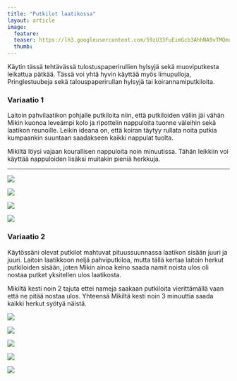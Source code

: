```yaml
---
title: "Putkilot laatikossa"
layout: article
image:
  feature:
  teaser: https://lh3.googleusercontent.com/59zU33FuEimGcb3AhhNA9vTMQmoLExWRPjdc5dGFabWbzOYAc-EQXlzvnxjRWl1gRbOLtbpiDyj4BXdYJRgtZsc-V32Qpfv2vFkIWKhCInHpgs53EFd3vA_8cpHlUEkd0pRMlURyuHihWB0sV7tRptL3z9J_H8XUtmFTHsMMYlQiDpBV5rkNZn4BB6TdVktZjE302ceLajLT7vqKA36BoFt8USe_zy2FV85Muhl6p1aekqJAgGWkZMSPqOw9dVUjoYzvi6P9tUE4wg0suDMXX2_y9nmT307YjYB0s3-dtNv1tudkYhUdYZqcAD1nYlCsCeuD6eaeuIX2ur7z2QLhbDbL8kfzWcVR1O_SsQdTFmw-n_uDDkBjG6aiyQd4krf-PEKBLjox00TF5p1ph5INMiiIkd5D1UFpTrk31l4TtBwQvMTqDQnqs34RvnVuhfxYu07n971ArHrL6y-O72Tcz0KRwg3N9_nIYeUVVaNbz_u9BdbQ3bPYQ6c5F5xxmf2deq6gjm_jOH0GabccqC-ABvtwU4SvfhogS_fHT8LdRtE=w245
  thumb:
---
```


Käytin tässä tehtävässä tulostuspaperirullien hylsyjä sekä muoviputkesta leikattua pätkää. Tässä voi yhtä hyvin käyttää myös limupulloja, Pringlestuubeja sekä talouspaperirullan hylsyjä tai koirannamiputkiloita.

### Variaatio 1

Laitoin pahvilaatikon pohjalle putkiloita niin, että putkiloiden väliin jäi vähän Mikin kuonoa leveämpi kolo ja ripottelin nappuloita tuonne väleihin sekä laatikon reunoille. Leikin ideana on, että koiran täytyy rullata noita putkia kumpaankin suuntaan saadakseen kaikki nappulat tuolta.

Mikiltä löysi vajaan kourallisen nappuloita noin minuutissa. Tähän leikkiin voi käyttää nappuloiden lisäksi muitakin pieniä herkkuja.

---

[![](https://lh3.googleusercontent.com/Hq7vsh6Tag44RDHM3KjxKBrdxoITavBu3mm8UI_8HpW_qfw9fHy2GETMe5kdYlE5VY2vSV3QXT_AVcMBkWEs2ZvAb_l7Zup7qdBG0AbRsGWvcCNXb5QD950LsMLdW3hCVU_jrpUmLQm9KgmzC9iA9tjFta3HbyuqGBzVdohWEoMlgj-5pggB2KesOhORCkefBfUB73HHxeJp-Ie_83aMpOPrA-QwWcaFdaDAMtCi2iaMt21H24hJEZQaxJcz9i9te6dO81_YTcCu6WcrZZ9ncwRBCgNkDTK9YpYJBTV4Ua-9it6wL9OGSQ6OoEMh7ukY2bqQQTyY9w7iCVffm8k-AnlEG_WaDNJD-GhHkeSsg9pvdoXiAAy_5bbcrKCe2oCoKwiolc43Xfi-HqAgbTjhff7AN82JXp0hYmW-mqxMMJGOkIEEV61uTIxflr8aGXtaXKGYJuK710Tb8XJnDS2VxEWaXgoaKLJbpgF5WJjTuiP-RFvBbMoHKkBleTPAeH-A0-DWNse5C09sqwIycYU7CumC2GlOU3N1WGGiaVPSyhU=w800)](https://lh3.googleusercontent.com/Hq7vsh6Tag44RDHM3KjxKBrdxoITavBu3mm8UI_8HpW_qfw9fHy2GETMe5kdYlE5VY2vSV3QXT_AVcMBkWEs2ZvAb_l7Zup7qdBG0AbRsGWvcCNXb5QD950LsMLdW3hCVU_jrpUmLQm9KgmzC9iA9tjFta3HbyuqGBzVdohWEoMlgj-5pggB2KesOhORCkefBfUB73HHxeJp-Ie_83aMpOPrA-QwWcaFdaDAMtCi2iaMt21H24hJEZQaxJcz9i9te6dO81_YTcCu6WcrZZ9ncwRBCgNkDTK9YpYJBTV4Ua-9it6wL9OGSQ6OoEMh7ukY2bqQQTyY9w7iCVffm8k-AnlEG_WaDNJD-GhHkeSsg9pvdoXiAAy_5bbcrKCe2oCoKwiolc43Xfi-HqAgbTjhff7AN82JXp0hYmW-mqxMMJGOkIEEV61uTIxflr8aGXtaXKGYJuK710Tb8XJnDS2VxEWaXgoaKLJbpgF5WJjTuiP-RFvBbMoHKkBleTPAeH-A0-DWNse5C09sqwIycYU7CumC2GlOU3N1WGGiaVPSyhU=s0)

[![](https://lh3.googleusercontent.com/B6xDWVyf1IZ8TkeIZi1USwJYZADQ95cpQ9Dq8UreXhrg9jMIs74Q-C9u70ggLxljIWZpfSZwfmgPZ38AjKckzTWtU-wpU9ikgKpaX9SKDyfeW3L0f1wsBnfVNiPOooSegh1rDCC-wDZmbFtqudJq_xpcSwjuM6l_vU1ierQLGTYl9cd6mCjAj-Cn-qZh-5J9iftCt3W3NJQopaZFHtDSm_2N4JhqpsHYKhwL2_JUPke4OGbAxcL4woreRr2ef_HF5wwOaqWFSIE_G7UbAv1wyKmGP_w1SRswRso9uxkspQqP4t9DgKYyuPM-ExCUkSFZ_W3qBshCxHhp4aWuKhUhMx1A2N7993drKm88K7bl46CU588TY8U8rHIa_LWLBjKrHxaSqtcRdt-PjhiGdnPWKdaE7SNAJ6yGCeDKSumrHRNdsNGOmO58ZZZgP_HnqvGuPozGmu8j3CkuBI-5e9HRnfX0MP_KNIGawamlN3_KlHZJ8aCne_nVR1d2q570P4etOAmt4dKPYY7u_52lY9z1swY2Ft4nYYMxdjWYA9lCIJc=w800)](https://lh3.googleusercontent.com/B6xDWVyf1IZ8TkeIZi1USwJYZADQ95cpQ9Dq8UreXhrg9jMIs74Q-C9u70ggLxljIWZpfSZwfmgPZ38AjKckzTWtU-wpU9ikgKpaX9SKDyfeW3L0f1wsBnfVNiPOooSegh1rDCC-wDZmbFtqudJq_xpcSwjuM6l_vU1ierQLGTYl9cd6mCjAj-Cn-qZh-5J9iftCt3W3NJQopaZFHtDSm_2N4JhqpsHYKhwL2_JUPke4OGbAxcL4woreRr2ef_HF5wwOaqWFSIE_G7UbAv1wyKmGP_w1SRswRso9uxkspQqP4t9DgKYyuPM-ExCUkSFZ_W3qBshCxHhp4aWuKhUhMx1A2N7993drKm88K7bl46CU588TY8U8rHIa_LWLBjKrHxaSqtcRdt-PjhiGdnPWKdaE7SNAJ6yGCeDKSumrHRNdsNGOmO58ZZZgP_HnqvGuPozGmu8j3CkuBI-5e9HRnfX0MP_KNIGawamlN3_KlHZJ8aCne_nVR1d2q570P4etOAmt4dKPYY7u_52lY9z1swY2Ft4nYYMxdjWYA9lCIJc=s0)

[![](https://lh3.googleusercontent.com/iSfHO__V3eVfWwxgVWuac-OMRaIz16kT1IDO1f9SJRcFuBegjP6T0IuGe2YzEGvmNVVXIEKSV4q4h6SIghw5ZHrtFdKpuBnTyDRb4QftFHhmEnC62QnlGU7FiaBkddFI8ZtrMwWVawU7YuXMH7hWCAs5qnR6h0Kklm9yj9EPeUmwgl6ePRtXH3-YcqH-jwAqyCOWpsDtjse1_bwZfLzSjiy3BA8xFsccCGkpSZk5i6gCrSdAkZvT_LlIyOxsjquc8hykhRwwSB7sCU69iJxwBXJgkwCOCXGYsJAMp1fq1mij3YOHxD4ZmmWfLYjox1t9SHEKjesxctF7ndokO6U4FBpmWyoTiD2WeuyXJ2i7YEgs2j5-JPk-ulkta-D1LstZmFPxpQqt-orzwKahxJGvrBdcMCZhUsbig4XLhgkcaUZlY2xl5FhS1Xah03HzwmuEhOQv-G2hvgZso5HEpSGtomzLpUgrSbu86kkom-l4bkk4nuH9EDzJgXXKrNlYm9R1j7Arv0yxdTHolO46fEXWQmEtFLObAtFaz5aMA-Bz4cE=w800)](https://lh3.googleusercontent.com/iSfHO__V3eVfWwxgVWuac-OMRaIz16kT1IDO1f9SJRcFuBegjP6T0IuGe2YzEGvmNVVXIEKSV4q4h6SIghw5ZHrtFdKpuBnTyDRb4QftFHhmEnC62QnlGU7FiaBkddFI8ZtrMwWVawU7YuXMH7hWCAs5qnR6h0Kklm9yj9EPeUmwgl6ePRtXH3-YcqH-jwAqyCOWpsDtjse1_bwZfLzSjiy3BA8xFsccCGkpSZk5i6gCrSdAkZvT_LlIyOxsjquc8hykhRwwSB7sCU69iJxwBXJgkwCOCXGYsJAMp1fq1mij3YOHxD4ZmmWfLYjox1t9SHEKjesxctF7ndokO6U4FBpmWyoTiD2WeuyXJ2i7YEgs2j5-JPk-ulkta-D1LstZmFPxpQqt-orzwKahxJGvrBdcMCZhUsbig4XLhgkcaUZlY2xl5FhS1Xah03HzwmuEhOQv-G2hvgZso5HEpSGtomzLpUgrSbu86kkom-l4bkk4nuH9EDzJgXXKrNlYm9R1j7Arv0yxdTHolO46fEXWQmEtFLObAtFaz5aMA-Bz4cE=s0)

[![](https://lh3.googleusercontent.com/mLln5yk-FEiGG6pURSakfWwFLv8b5phh1qNHBAUn0eHGqoOhhkeYUVCD90W7-Rb800bUjYSQOxMUUzKcwSRYnyLKWbwYJkIPvbD7wbyV1gdmyd9lzOut7tZpfddfrobFq2XTbepVN5PwcJTS_MRw7zsEF3UUR7VAKCY5siOBet5wX4BagxyjoqwgC-BXfiEu4WEBkOlra0TNC5BGq0uSTysKp2DiTnFHlWVKtEZugHj4sgbCdVc3YfEIBat4ck2zl-2dliMp86f0e0wOiZXkSslYc3UEWPT_Hmi24ccwzYu_u18R4SqFpXbPLfAgTYZMaREI0NYJN8ZpHvaSP2gEON76v1FAtWi17lGjvXp5WhrxfyQhSqnS_DT2KE9EtoE7_A5JEe5hryFYsHHzjYChjVS1-PW75CeFoDbUBdssM9JqBPzkXh0JcHN58H5SmCU_PuO7QmbXtziM6MkucTQKEzK22iCA_TthtcnqYpuqqs3mygjNlUdOua_EsYsFf2axQHPQvOMth-hMOkYmMvXeD6q16g-w4813Ph8wkIaZ-go=w800)](https://lh3.googleusercontent.com/mLln5yk-FEiGG6pURSakfWwFLv8b5phh1qNHBAUn0eHGqoOhhkeYUVCD90W7-Rb800bUjYSQOxMUUzKcwSRYnyLKWbwYJkIPvbD7wbyV1gdmyd9lzOut7tZpfddfrobFq2XTbepVN5PwcJTS_MRw7zsEF3UUR7VAKCY5siOBet5wX4BagxyjoqwgC-BXfiEu4WEBkOlra0TNC5BGq0uSTysKp2DiTnFHlWVKtEZugHj4sgbCdVc3YfEIBat4ck2zl-2dliMp86f0e0wOiZXkSslYc3UEWPT_Hmi24ccwzYu_u18R4SqFpXbPLfAgTYZMaREI0NYJN8ZpHvaSP2gEON76v1FAtWi17lGjvXp5WhrxfyQhSqnS_DT2KE9EtoE7_A5JEe5hryFYsHHzjYChjVS1-PW75CeFoDbUBdssM9JqBPzkXh0JcHN58H5SmCU_PuO7QmbXtziM6MkucTQKEzK22iCA_TthtcnqYpuqqs3mygjNlUdOua_EsYsFf2axQHPQvOMth-hMOkYmMvXeD6q16g-w4813Ph8wkIaZ-go=s0)

### Variaatio 2

Käytössäni olevat putkilot mahtuvat pituussuunnassa laatikon sisään juuri ja juuri. Laitoin laatikkoon neljä pahviputkiloa, mutta tällä kertaa laitoin herkut putkiloiden sisään, joten Mikin ainoa keino saada namit noista ulos oli nostaa putket yksitellen ulos laatikosta.

Mikiltä kesti noin 2 tajuta ettei nameja saakaan putkiloita vierittämällä vaan että ne pitää nostaa ulos. Yhteensä Mikiltä kesti noin 3 minuuttia saada kaikki herkut syötyä näistä.

[![](https://lh3.googleusercontent.com/CeYgGkpf5FB6f-Nidv5oGvnFafZn2ltK1PEwVHgTVgsn-HgGPAR2t_RkwLVZibiiS-C3DplRTKZ9Or87CIP6zqqnCuOFgiV8-pS_I2Wi9ysGsGyHwwxyGBNu_rm_garL7yF1yebtgd-vOJMzSKotOWc14muQO1L6LmW6wjSGNBTgtu4_Ma3pI_z0udJ2dLdnlYivZ1S6etrgrar5iRkJKfmnyr_oWc7V7e6H2JPZKoc5lJvD_La3y7nzky_3E8gBsVDe_kGycCVJD7IFhCDUUU7TTcr0r4A1_3LYOHH6-oBKPc9QP70TOcMWYp8qi_Ism8O7TXkKWsCmxt5DhjvXWgxmljh7nHkS4eaJnyOt29h0sA1SeUxiw1tOt3VycfoiG2iLk9kmAJTd8f4B01wyfigEuRCMrYB7wNh0g6iCP6UsoUkDRFTmJLu0WRcstLKq0kxC9l94Tu5Bt_syuztgP1zTLwoT6MM6g6vqFdBUM0jJTPxjTiWWmsaOAnYwHbowc7zCJIlMVw99gChreGKaqwO2EugEoYLwUPWpJeC6fE0=w800)](https://lh3.googleusercontent.com/CeYgGkpf5FB6f-Nidv5oGvnFafZn2ltK1PEwVHgTVgsn-HgGPAR2t_RkwLVZibiiS-C3DplRTKZ9Or87CIP6zqqnCuOFgiV8-pS_I2Wi9ysGsGyHwwxyGBNu_rm_garL7yF1yebtgd-vOJMzSKotOWc14muQO1L6LmW6wjSGNBTgtu4_Ma3pI_z0udJ2dLdnlYivZ1S6etrgrar5iRkJKfmnyr_oWc7V7e6H2JPZKoc5lJvD_La3y7nzky_3E8gBsVDe_kGycCVJD7IFhCDUUU7TTcr0r4A1_3LYOHH6-oBKPc9QP70TOcMWYp8qi_Ism8O7TXkKWsCmxt5DhjvXWgxmljh7nHkS4eaJnyOt29h0sA1SeUxiw1tOt3VycfoiG2iLk9kmAJTd8f4B01wyfigEuRCMrYB7wNh0g6iCP6UsoUkDRFTmJLu0WRcstLKq0kxC9l94Tu5Bt_syuztgP1zTLwoT6MM6g6vqFdBUM0jJTPxjTiWWmsaOAnYwHbowc7zCJIlMVw99gChreGKaqwO2EugEoYLwUPWpJeC6fE0=s0)

[![](https://lh3.googleusercontent.com/sc4weladK34YM5lledU3pTwmzOO61RML9gfG4Et2QnvKVRnwHJmW99XxpcV7rpPQq6enMuJoR5VDu01GweQQ5KQLgHfIpCacc2eZ0E3AeaQd5-IvaVp9KMZp_KKCoHbnb87gjwAif27IpUR1m4JjsZSfJCNn49xo_vYeYc7tcq4YqA0E_wBDPfIU91cL61vNvEUGQHh2GFQ2jszi_mYj0GqluLSeMBYluVY1oWXLpGXMRwyhi6boLRwvhtYzzIZ43FpIzxlVWjQiW77VYlpsWigGv_HW4wdtDgV2uylwwgLye_kLex2etSYeXV5YxQfiGIl4GA-KL9Zb-588_-WkfLBgXHnqz-S8ovXGdWzX03Sd8Pn4WlC-59LpiSxU0OmjJYYVKMhiJbZ7CmQTAJ7r7jaClo6yEkuC64CGAWVSL-M8lR2YZw-VhOIwSMh0m1FWad86bw4UYdSQQLlrAmD1xgHkSGJYKd-faZfnFfV5Nngq139p8UvC012ripMm40Imk0L0b5UrXa-kBVc-kQZ9n77BAHD-XFwSkiJphTTRHUU=w800)](https://lh3.googleusercontent.com/sc4weladK34YM5lledU3pTwmzOO61RML9gfG4Et2QnvKVRnwHJmW99XxpcV7rpPQq6enMuJoR5VDu01GweQQ5KQLgHfIpCacc2eZ0E3AeaQd5-IvaVp9KMZp_KKCoHbnb87gjwAif27IpUR1m4JjsZSfJCNn49xo_vYeYc7tcq4YqA0E_wBDPfIU91cL61vNvEUGQHh2GFQ2jszi_mYj0GqluLSeMBYluVY1oWXLpGXMRwyhi6boLRwvhtYzzIZ43FpIzxlVWjQiW77VYlpsWigGv_HW4wdtDgV2uylwwgLye_kLex2etSYeXV5YxQfiGIl4GA-KL9Zb-588_-WkfLBgXHnqz-S8ovXGdWzX03Sd8Pn4WlC-59LpiSxU0OmjJYYVKMhiJbZ7CmQTAJ7r7jaClo6yEkuC64CGAWVSL-M8lR2YZw-VhOIwSMh0m1FWad86bw4UYdSQQLlrAmD1xgHkSGJYKd-faZfnFfV5Nngq139p8UvC012ripMm40Imk0L0b5UrXa-kBVc-kQZ9n77BAHD-XFwSkiJphTTRHUU=s0)

[![](https://lh3.googleusercontent.com/w9WaORhQpjRGAtuqXVskOwy4fSYDmjPZ0MrIUtY_aFgOEZxhsC9uvwqUQMCwYDxIjFP2g2JqNyYMzDpfS5Gp3IHEw0CQPlP5AundkcuQc39BpUDp_dqKdMIUgLyZZBd1wLumnii3UjaYzK2-dIGibjgjvBksHsJ9ogLJdpPPb0rz-eIt752npUuMYQWuwuUPCP2qG9KmSrcv2ZJLe4sorBrmi_hnKryBAXKZuGTQf1uvkKHhVYQTwCSCPTTDbVfvSgT4F5vRDLIXHVzdcu0rv6CXkorV9QPN_KO-oUBsnTZekFvrIF9U7Oi2tl9Q9IUoiABoOhS5UbpDCKVOws4bPVV15uy7085_5PKSJBsFjWAS5t4qc4S4LO8JtCj_p7Oz0t-TNyt6qEGGrYB0-FK9SR3RpZWCpVEnp-C81AcNcYpAxURS9ROVAKrXMjEmGJixfWBhb38XaqlmdNLArqr9AzMJqCD5aqVAlItPuyatWG5qgq3K-8OaQ04LEP2FxusEWsqL7Y85ksKCyRzDD8nklvKmkSLkfmouFxzV2AGi3u4=w800)](https://lh3.googleusercontent.com/w9WaORhQpjRGAtuqXVskOwy4fSYDmjPZ0MrIUtY_aFgOEZxhsC9uvwqUQMCwYDxIjFP2g2JqNyYMzDpfS5Gp3IHEw0CQPlP5AundkcuQc39BpUDp_dqKdMIUgLyZZBd1wLumnii3UjaYzK2-dIGibjgjvBksHsJ9ogLJdpPPb0rz-eIt752npUuMYQWuwuUPCP2qG9KmSrcv2ZJLe4sorBrmi_hnKryBAXKZuGTQf1uvkKHhVYQTwCSCPTTDbVfvSgT4F5vRDLIXHVzdcu0rv6CXkorV9QPN_KO-oUBsnTZekFvrIF9U7Oi2tl9Q9IUoiABoOhS5UbpDCKVOws4bPVV15uy7085_5PKSJBsFjWAS5t4qc4S4LO8JtCj_p7Oz0t-TNyt6qEGGrYB0-FK9SR3RpZWCpVEnp-C81AcNcYpAxURS9ROVAKrXMjEmGJixfWBhb38XaqlmdNLArqr9AzMJqCD5aqVAlItPuyatWG5qgq3K-8OaQ04LEP2FxusEWsqL7Y85ksKCyRzDD8nklvKmkSLkfmouFxzV2AGi3u4=s0)

[![](https://lh3.googleusercontent.com/VESdwVZwJ2vxh67dXpo0wh1KrMQ9Yw1Ki2e0BF5M4IxPImJ-A6KSytfyMhhO2xD8K6vtZ3qyhG2lDyWHqVLmigJFhbE-P7xAoKQRTGg0tkzN-tbS6VlmpXbFh48-m5k5HrXRYHAkiZiJXFw_-rMILD8vZDrYzwrygI1tEdxKSIzCeXYNksoTuZVpflop1s6hrtX-FJMTjuwjRBr_xchKuSa6VDuDoS3NZOokzMhqr4VIrGCaZVdFYngn98F98p_6-TYD8yVcy6Pr9DOTWo7gghjZA4D90v2KTxIGzkj8Rws70KU3hGpf2pwCaKS9E1Icyt22SOR_VtKdwcWeSMVxm0QPLxj57jhkS7MfeKSZKGpH5NPDxQmWZ3TfYiD2GoAsXhV9HIGEXwC88QgSB9v6ar_z_tLSehDt0HFNGFZqPE32jgXaQJyDMa7WJsQIjlAESvrzHl8uwISyw-6SGCb6N_dXagBkrgpT15mMLmF9krEMxZXdJujV0qLbA2TkpnQtRICN98YeKtGJNjguNI9Vt4Yhzw3XEWj-GEiA5GESLsE=w800)](https://lh3.googleusercontent.com/VESdwVZwJ2vxh67dXpo0wh1KrMQ9Yw1Ki2e0BF5M4IxPImJ-A6KSytfyMhhO2xD8K6vtZ3qyhG2lDyWHqVLmigJFhbE-P7xAoKQRTGg0tkzN-tbS6VlmpXbFh48-m5k5HrXRYHAkiZiJXFw_-rMILD8vZDrYzwrygI1tEdxKSIzCeXYNksoTuZVpflop1s6hrtX-FJMTjuwjRBr_xchKuSa6VDuDoS3NZOokzMhqr4VIrGCaZVdFYngn98F98p_6-TYD8yVcy6Pr9DOTWo7gghjZA4D90v2KTxIGzkj8Rws70KU3hGpf2pwCaKS9E1Icyt22SOR_VtKdwcWeSMVxm0QPLxj57jhkS7MfeKSZKGpH5NPDxQmWZ3TfYiD2GoAsXhV9HIGEXwC88QgSB9v6ar_z_tLSehDt0HFNGFZqPE32jgXaQJyDMa7WJsQIjlAESvrzHl8uwISyw-6SGCb6N_dXagBkrgpT15mMLmF9krEMxZXdJujV0qLbA2TkpnQtRICN98YeKtGJNjguNI9Vt4Yhzw3XEWj-GEiA5GESLsE=s0)

[![](https://lh3.googleusercontent.com/KrMYH3CCu5KfKC49ohHkGckmAeoCayaz_jJDm8NlZGZRJwO4g_9APL0wereT0A5O0b24bTtudbQeRJWr707vchlzAFkh5O-h55NcKHop8h_yApPrDX7lK14eeoOf0ILyC9vA1lQFVs2pX61xMyncbHHqrlz0yG8xIU58Y_ORiHfwNFqR7op09kCcdCe9M8HwPzhxY-0duJ8FbnUHIG70gTCb6esJIhbetvgYUAM7QiHHZNN1Etfs79IEzWlCUfzgrCnsP0IEoLXUPXMAZwjJyy2EKc-cxd4obVjv3i90xNq73skf_FIrtAO7tYRETp0kCGNvmI6PFmKWOKj5fvg3sDPjK1WTIA7XYFyga6if0Fu4mQyn2B893vOQp_5VTmpQvVvtlpQu0eu3RU23JQ4R5WsQN65ArIecnHk5JgrcDV9TjsgcqDynMlxiQYX03BRLXaZx_VMHGOGyfM_ZkUYDhkrAGTVhuA_gnTb8PQ7wD3Xqha7t7rszj8l5labW6lFo6PWi2mldnwt4kcLm10zXnbg5nspJT7mfcvtEKoNVR_E=w800)](https://lh3.googleusercontent.com/KrMYH3CCu5KfKC49ohHkGckmAeoCayaz_jJDm8NlZGZRJwO4g_9APL0wereT0A5O0b24bTtudbQeRJWr707vchlzAFkh5O-h55NcKHop8h_yApPrDX7lK14eeoOf0ILyC9vA1lQFVs2pX61xMyncbHHqrlz0yG8xIU58Y_ORiHfwNFqR7op09kCcdCe9M8HwPzhxY-0duJ8FbnUHIG70gTCb6esJIhbetvgYUAM7QiHHZNN1Etfs79IEzWlCUfzgrCnsP0IEoLXUPXMAZwjJyy2EKc-cxd4obVjv3i90xNq73skf_FIrtAO7tYRETp0kCGNvmI6PFmKWOKj5fvg3sDPjK1WTIA7XYFyga6if0Fu4mQyn2B893vOQp_5VTmpQvVvtlpQu0eu3RU23JQ4R5WsQN65ArIecnHk5JgrcDV9TjsgcqDynMlxiQYX03BRLXaZx_VMHGOGyfM_ZkUYDhkrAGTVhuA_gnTb8PQ7wD3Xqha7t7rszj8l5labW6lFo6PWi2mldnwt4kcLm10zXnbg5nspJT7mfcvtEKoNVR_E=s0)
